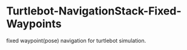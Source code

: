 # Turtlebot-NavigationStack-Fixed-Waypoints
 fixed waypoint(pose) navigation for turtlebot simulation.
